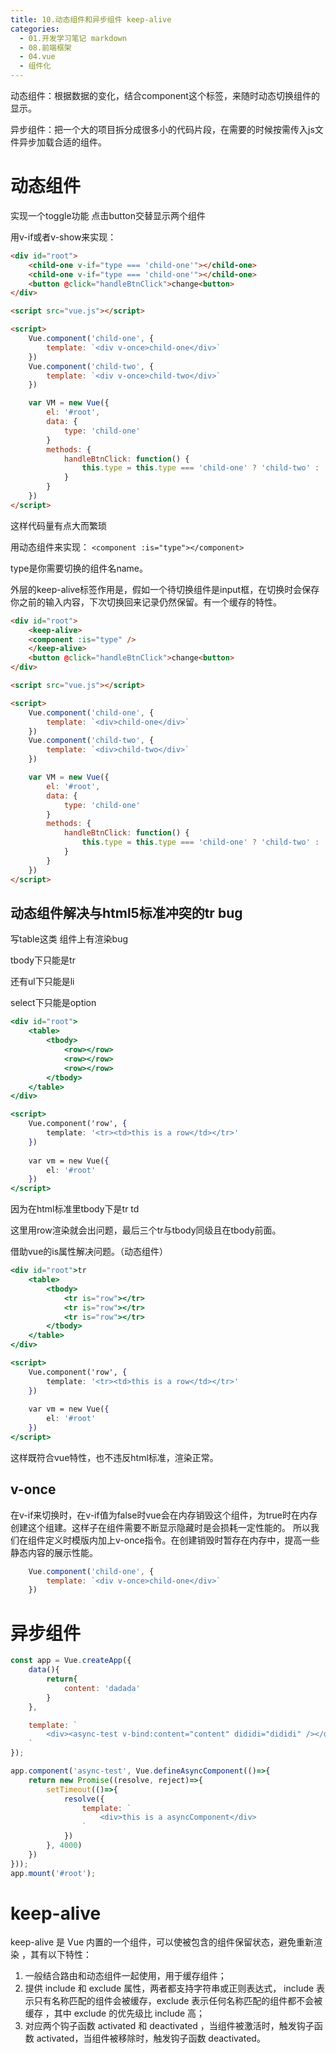 ```yaml
---
title: 10.动态组件和异步组件 keep-alive
categories:
  - 01.开发学习笔记 markdown
  - 08.前端框架
  - 04.vue
  - 组件化
---
```


动态组件：根据数据的变化，结合component这个标签，来随时动态切换组件的显示。

异步组件：把一个大的项目拆分成很多小的代码片段，在需要的时候按需传入js文件异步加载合适的组件。

# 动态组件
实现一个toggle功能 点击button交替显示两个组件

用v-if或者v-show来实现：
```html
<div id="root">
    <child-one v-if="type === 'child-one'"></child-one>
    <child-one v-if="type === 'child-one'"></child-one>
    <button @click="handleBtnClick">change<button>
</div>

<script src="vue.js"></script>

<script>
    Vue.component('child-one', {
        template: `<div v-once>child-one</div>`
    })
    Vue.component('child-two', {
        template: `<div v-once>child-two</div>`
    })

    var VM = new Vue({
        el: '#root',
        data: {
            type: 'child-one'
        }
        methods: {
            handleBtnClick: function() {
                this.type = this.type === 'child-one' ? 'child-two' : 'child-one';
            }
        }
    }) 
</script>

```

这样代码量有点大而繁琐

用动态组件来实现：
`<component :is="type"></component>`

type是你需要切换的组件名name。

外层的keep-alive标签作用是，假如一个待切换组件是input框，在切换时会保存你之前的输入内容，下次切换回来记录仍然保留。有一个缓存的特性。

```html
<div id="root">
    <keep-alive>
    <component :is="type" />
    </keep-alive>
    <button @click="handleBtnClick">change<button>
</div>

<script src="vue.js"></script>

<script>
    Vue.component('child-one', {
        template: `<div>child-one</div>`
    })
    Vue.component('child-two', {
        template: `<div>child-two</div>`
    })

    var VM = new Vue({
        el: '#root',
        data: {
            type: 'child-one'
        }
        methods: {
            handleBtnClick: function() {
                this.type = this.type === 'child-one' ? 'child-two' : 'child-one';
            }
        }
    }) 
</script>

```

## 动态组件解决与html5标准冲突的tr bug

写table这类 组件上有渲染bug

tbody下只能是tr

还有ul下只能是li

select下只能是option

```jsx
<div id="root">
	<table>
    	<tbody>
            <row></row>
            <row></row>
            <row></row>
        </tbody>
    </table>
</div>

<script>
	Vue.component('row', {
        template: '<tr><td>this is a row</td></tr>'
    })
    
    var vm = new Vue({
        el: '#root'
    })
</script>
```

因为在html标准里tbody下是tr td

这里用row渲染就会出问题，最后三个tr与tbody同级且在tbody前面。

借助vue的is属性解决问题。（动态组件）

```jsx
<div id="root">tr
	<table>
    	<tbody>
            <tr is="row"></tr>
            <tr is="row"></tr>
            <tr is="row"></tr>
        </tbody>
    </table>
</div>

<script>
	Vue.component('row', {
        template: '<tr><td>this is a row</td></tr>'
    })
    
    var vm = new Vue({
        el: '#root'
    })
</script>
```

这样既符合vue特性，也不违反html标准，渲染正常。


## v-once
在v-if来切换时，在v-if值为false时vue会在内存销毁这个组件，为true时在内存创建这个组建。这样子在组件需要不断显示隐藏时是会损耗一定性能的。
所以我们在组件定义时模版内加上v-once指令。在创建销毁时暂存在内存中，提高一些静态内容的展示性能。
```js
    Vue.component('child-one', {
        template: `<div v-once>child-one</div>`
    })
```

# 异步组件

```js
const app = Vue.createApp({
    data(){
        return{
            content: 'dadada'
        }
    },

    template: `
        <div><async-test v-bind:content="content" dididi="dididi" /></div>
    `
});

app.component('async-test', Vue.defineAsyncComponent(()=>{
    return new Promise((resolve, reject)=>{
        setTimeout(()=>{
            resolve({
                template: `
                    <div>this is a asyncComponent</div>
                `
            })
        }, 4000)
    })
}));
app.mount('#root');
```

# keep-alive
keep-alive 是 Vue 内置的一个组件，可以使被包含的组件保留状态，避免重新渲染 ，其有以下特性：

1. 一般结合路由和动态组件一起使用，用于缓存组件；
2. 提供 include 和 exclude 属性，两者都支持字符串或正则表达式， include 表示只有名称匹配的组件会被缓存，exclude 表示任何名称匹配的组件都不会被缓存 ，其中 exclude 的优先级比 include 高；
3. 对应两个钩子函数 activated 和 deactivated ，当组件被激活时，触发钩子函数 activated，当组件被移除时，触发钩子函数 deactivated。